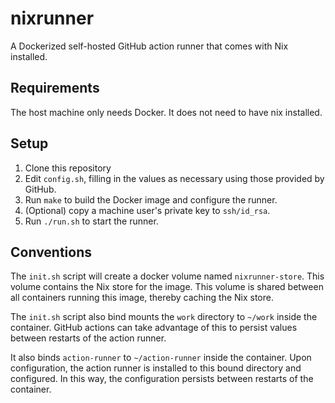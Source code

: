 nixrunner
=========

A Dockerized self-hosted GitHub action runner that comes with Nix installed.

Requirements
------------
The host machine only needs Docker. It does not need to have nix installed.


Setup
-----

1. Clone this repository
2. Edit `config.sh`, filling in the values as necessary using those provided by GitHub.
3. Run `make` to build the Docker image and configure the runner.
4. (Optional) copy a machine user's private key to `ssh/id_rsa`.
5. Run `./run.sh` to start the runner.


Conventions
-----------

The `init.sh` script will create a docker volume named `nixrunner-store`. This volume
contains the Nix store for the image. This volume is shared between all containers running this
image, thereby caching the Nix store.

The `init.sh` script also bind mounts the `work` directory to `~/work` inside the
container. GitHub actions can take advantage of this to persist values between restarts
of the action runner.

It also binds `action-runner` to `~/action-runner` inside the container. Upon
configuration, the action runner is installed to this bound directory and configured.
In this way, the configuration persists between restarts of the container.
